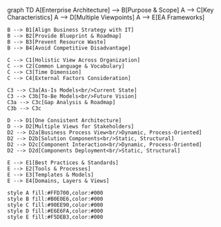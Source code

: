 graph TD
    A[Enterprise Architecture] --> B[Purpose & Scope]
    A --> C[Key Characteristics]
    A --> D[Multiple Viewpoints]
    A --> E[EA Frameworks]
    
    B --> B1[Align Business Strategy with IT]
    B --> B2[Provide Blueprint & Roadmap]
    B --> B3[Prevent Resource Waste]
    B --> B4[Avoid Competitive Disadvantage]
    
    C --> C1[Holistic View Across Organization]
    C --> C2[Common Language & Vocabulary]
    C --> C3[Time Dimension]
    C --> C4[External Factors Consideration]
    
    C3 --> C3a[As-Is Models<br/>Current State]
    C3 --> C3b[To-Be Models<br/>Future Vision]
    C3a --> C3c[Gap Analysis & Roadmap]
    C3b --> C3c
    
    D --> D1[One Consistent Architecture]
    D --> D2[Multiple Views for Stakeholders]
    D2 --> D2a[Business Process View<br/>Dynamic, Process-Oriented]
    D2 --> D2b[Solution Components<br/>Static, Structural]
    D2 --> D2c[Component Interaction<br/>Dynamic, Process-Oriented]
    D2 --> D2d[Components Deployment<br/>Static, Structural]
    
    E --> E1[Best Practices & Standards]
    E --> E2[Tools & Processes]
    E --> E3[Templates & Models]
    E --> E4[Domains, Layers & Views]
    
    style A fill:#FFD700,color:#000
    style B fill:#B0E0E6,color:#000
    style C fill:#90EE90,color:#000
    style D fill:#E6E6FA,color:#000
    style E fill:#F5DEB3,color:#000
